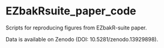 # EZbakRsuite_paper_code
Scripts for reproducing figures from EZbakR-suite paper.

Data is available on Zenodo (DOI: 10.5281/zenodo.13929898).
